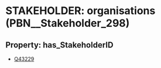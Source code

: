 # STAKEHOLDER: __organisations__ (PBN__Stakeholder_298)

## Property: has_StakeholderID

* [Q43229](Q43229)

